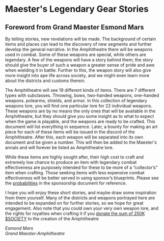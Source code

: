 # Maester's Legendary Gear Stories

## **Foreword from Grand Maester Esmond Mars**

By telling stories, new revelations will be made. The background of certain items and places can lead to the discovery of new segments and further develop the general narrative. In the Amphitheatre there will be weapons used in combat. Some of these weapons are special, while others are legendary. A few of the weapons will have a story behind them; the story should give the buyer of such a weapon a greater sense of pride and awe when wielding it in battle. Further to this, the weapon story will also give more insight into ape life across society, and we might even learn more about the districts and customs therein.

The Amphitheatre will see 19 different kinds of items. There are 7 different types with subclasses. Throwing, bows, two-handed weapons, one-handed weapons. polearms, shields, and armor. In this collection of legendary weapons lore, you will find one particular lore for 22 individual weapons. These weapons are by no means the only ones that will be available in the Amphitheatre, but they should give you some insight as to what to expect when the game is playable, and the weapons are ready to be crafted. This document will list everything in sequence. Later, a bounty for making an art piece for each of these items will be issued in the discord of the Amphitheatre. After this, each weapon will be separated into its own document and be given a number. This will then be added to the Maester's annals and will forever be listed as Amphitheatre lore.

While these items are highly sought after, their high cost to craft and extremely low chance to produce an item with legendary combat effectiveness are purposely intended for these to be more of a “collector’s” item when crafting. Those seeking items with less expensive combat effectiveness will be better served in using sponsor’s blueprints. Please see the [probabilities](../../sponsorship-structure.md#individual-sponsorship-incentives) in the sponsorship document for reference.

I hope you will enjoy these short stories, and maybe draw some inspiration from them yourself. Many of the districts and weapons portrayed here are intended to be expanded on for further stories, so we hope for great engagement. Also note that you could own your very own weapon lore, and the rights for royalties when crafting it if you [donate the sum of 250K $SOCIETY](../../sponsorship-structure.md#majestic-nobles-sponsorship) to the creation of the Amphitheatre

_Esmond Mars_\
_Grand Maester-Amphitheatre_

